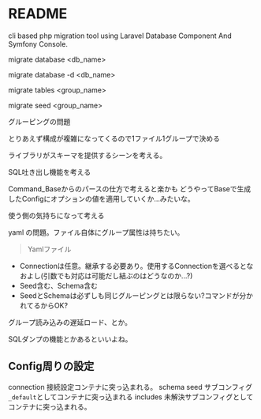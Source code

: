 # README

cli based php migration tool using Laravel Database Component And Symfony Console.



migrate database <db_name>

migrate database -d <db_name>

migrate tables <group_name>

migrate seed <group_name>


グルーピングの問題

とりあえず構成が複雑になってくるので1ファイル1グループで決める

ライブラリがスキーマを提供するシーンを考える。

SQL吐き出し機能を考える

Command_Baseからのパースの仕方で考えると楽かも
どうやってBaseで生成したConfigにオプションの値を適用していくか…みたいな。

使う側の気持ちになって考える


yaml の問題。ファイル自体にグループ属性は持ちたい。

> Yamlファイル
 - Connectionは任意。継承する必要あり。使用するConnectionを選べるとなおよし(引数でも対応は可能だし結ぶのはどうなのか…?)
 - Seed含む、Schema含む
 - SeedとSchemaは必ずしも同じグルーピングとは限らない?コマンドが分かれてるからOK?

グループ読み込みの遅延ロード、とか。

SQLダンプの機能とかあるといいよね。


## Config周りの設定

connection
  接続設定コンテナに突っ込まれる。
schema
seed
  サブコンフィグ`_default`としてコンテナに突っ込まれる
includes
  未解決サブコンフィグとしてコンテナに突っ込まれる。

